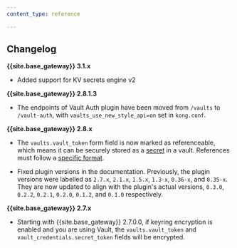 ```yaml
---
content_type: reference

---
```


## Changelog

**{{site.base_gateway}} 3.1.x**
* Added support for KV secrets engine v2

**{{site.base_gateway}} 2.8.1.3**

* The endpoints of Vault Auth plugin have been moved from `/vaults` to `/vault-auth`, with `vaults_use_new_style_api=on` set in `kong.conf`.

**{{site.base_gateway}} 2.8.x**

* The `vaults.vault_token` form field is now marked as
referenceable, which means it can be securely stored as a
[secret](/gateway/latest/kong-enterprise/secrets-management/getting-started/)
in a vault. References must follow a [specific format](/gateway/latest/kong-enterprise/secrets-management/reference-format/).

* Fixed plugin versions in the documentation. Previously, the plugin versions
were labelled as `2.7.x`, `2.1.x`, `1.5.x`, `1.3-x`, `0.36-x`, and `0.35-x`.
They are now updated to align with the plugin's actual versions, `0.3.0`, `0.2.2`,
`0.2.1`, `0.2.0`, `0.1.2`, and `0.1.0` respectively.

**{{site.base_gateway}} 2.7.x**

* Starting with {{site.base_gateway}} 2.7.0.0, if keyring encryption is enabled
and you are using Vault, the `vaults.vault_token` and `vault_credentials.secret_token` fields will be encrypted.

[consumer-object]: /gateway/api/admin-ee/latest/#/operations/list-consumer
[acl-associating]: https://docs.konghq.com/hub/kong-inc/acl/#associating-consumers

